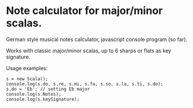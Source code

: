 # Note calculator for major/minor scalas.

German style musical notes calculator, javascript console program (so far).

Works with classic major/minor scalas, up to 6 sharps or flats as key signature.

Usage examples:

    s = new Scala();
    console.log(s.do, s.re, s.mi, s.fa, s.so, s.la, s.ti, s.do);
    s.do = 'Eb'; // setting Eb major
    console.log(s.Notes);
    console.log(s.keySignature);
